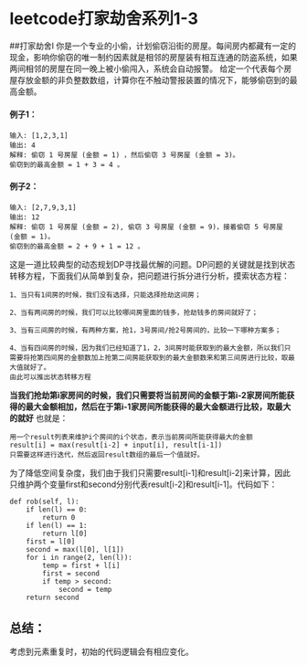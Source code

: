 # leetcode打家劫舍系列1-3

##打家劫舍I
你是一个专业的小偷，计划偷窃沿街的房屋。每间房内都藏有一定的现金，影响你偷窃的唯一制约因素就是相邻的房屋装有相互连通的防盗系统，如果两间相邻的房屋在同一晚上被小偷闯入，系统会自动报警。
给定一个代表每个房屋存放金额的非负整数数组，计算你在不触动警报装置的情况下，能够偷窃到的最高金额。
#### 例子1：
```
输入: [1,2,3,1]
输出: 4
解释: 偷窃 1 号房屋 (金额 = 1) ，然后偷窃 3 号房屋 (金额 = 3)。
偷窃到的最高金额 = 1 + 3 = 4 。
```

#### 例子2：
```
输入: [2,7,9,3,1]
输出: 12
解释: 偷窃 1 号房屋 (金额 = 2), 偷窃 3 号房屋 (金额 = 9)，接着偷窃 5 号房屋 (金额 = 1)。
偷窃到的最高金额 = 2 + 9 + 1 = 12 。
```
这是一道比较典型的动态规划DP寻找最优解的问题。DP问题的关键就是找到状态转移方程，下面我们从简单到复杂，把问题进行拆分进行分析，摸索状态方程：
```
1、当只有1间房的时候，我们没有选择，只能选择抢劫这间房；

2、当有两间房的时候，我们可以比较哪间房里面的钱多，抢劫钱多的房间就好了；

3、当有三间房的时候，有两种方案，抢1，3号房间/抢2号房间的，比较一下哪种方案多；

4、当有四间房的时候，因为我们已经知道了1，2，3间房时能获取到的最大金额，所以我们只需要将抢第四间房的金额数加上抢第二间房能获取到的最大金额数来和第三间房进行比较，取最大值就好了。
由此可以推出状态转移方程
```
**当我们抢劫第i家房间的时候，我们只需要将当前房间的金额于第i-2家房间所能获得的最大金额相加，然后在于第i-1家房间所能获得的最大金额进行比较，取最大的就好**
也就是：
```
用一个result列表来维护i个房间的i个状态，表示当前房间所能获得最大的金额
result[i] = max(result[i-2] + input[i], result[i-1])
只需要这样进行迭代，然后返回result数组的最后一个值就好。
```
为了降低空间复杂度，我们由于我们只需要result[i-1]和result[i-2]来计算，因此只维护两个变量first和second分别代表result[i-2]和result[i-1]。代码如下：
```
def rob(self, l):
    if len(l) == 0:
        return 0
    if len(l) == 1:
        return l[0]
    first = l[0]
    second = max(l[0], l[1])
    for i in range(2, len(l)):
        temp = first + l[i]
        first = second
        if temp > second:
            second = temp
    return second
```


## 总结：
考虑到元素重复时，初始的代码逻辑会有相应变化。